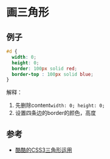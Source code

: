 # 画三角形

## 例子
```css
#d {
  width: 0;
  height: 0;
  border: 100px solid red;
  border-top : 100px solid blue;
}
```
解释：  
1. 先删除content`width: 0; height: 0;`
2. 设置四条边的border的颜色，高度

## 参考
- [酷酷的CSS3三角形运用](https://www.cnblogs.com/keepfool/p/5616326.html)